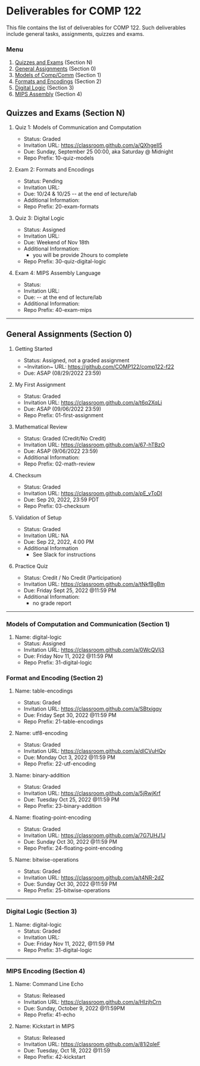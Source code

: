 # Deliverables for COMP 122

This file contains the list of deliverables for COMP 122. Such deliverables include general tasks, assignments, quizzes and exams.

### Menu
1. [Quizzes and Exams](#quizzes) (Section N)
1. [General Assignments](#general) (Section 0)
1. [Models of Comp/Comm](#models) (Section 1)
1. [Formats and Encodings](#formats) (Section 2)
1. [Digital Logic](#digital) (Section 3)
1. [MIPS Assembly](#mips) (Section 4)

<h2 id="quizzes">Quizzes and Exams (Section N)</h2>

1. Quiz 1: Models of Communication and Computation
   - Status: Graded
   - Invitation URL: https://classroom.github.com/a/QXhgell5
   - Due: Sunday, September 25 00:00, aka Saturday @ Midnight
   - Repo Prefix: 10-quiz-models

1. Exam 2: Formats and Encodings
   - Status: Pending
   - Invitation URL:
   - Due:   10/24 & 10/25 -- at the end of lecture/lab
   - Additional Information:
   - Repo Prefix: 20-exam-formats

1. Quiz 3: Digital Logic
   - Status: Assigned
   - Invitation URL: 
   - Due: Weekend of Nov 18th
   - Additional Information:
     - you will be provide 2hours to complete
   - Repo Prefix: 30-quiz-digital-logic

1. Exam 4: MIPS Assembly Language
   - Status:
   - Invitation URL: 
   - Due: -- at the end of lecture/lab
   - Additional Information:
   - Repo Prefix: 40-exam-mips

---
<h2 id="general">General Assignments (Section 0)</h2>

1. Getting Started
   - Status: Assigned, not a graded assignment
   - ~Invitation~ URL: https://github.com/COMP122/comp122-f22
   - Due: ASAP (08/29/2022 23:59)
  
1. My First Assignment
   - Status: Graded
   - Invitation URL: https://classroom.github.com/a/t6q2XqLi
   - Due: ASAP (09/06/2022 23:59)
   - Repo Prefix: 01-first-assignment

1. Mathematical Review
   - Status: Graded (Credit/No Credit)
   - Invitation URL: https://classroom.github.com/a/67-hTBzO
   - Due: ASAP (9/06/2022 23:59)
   - Additional Information:
   - Repo Prefix: 02-math-review

1. Checksum
   - Status: Graded
   - Invitation URL: https://classroom.github.com/a/pE_vToDI
   - Due: Sep 20, 2022, 23:59 PDT
   - Repo Prefix: 03-checksum

1. Validation of Setup
   - Status: Graded
   - Invitation URL: NA
   - Due: Sep 22, 2022, 4:00 PM
   - Additional Information
      - See Slack for instructions

1. Practice Quiz
   - Status: Credit / No Credit (Participation)
   - Invitation URL: https://classroom.github.com/a/tNkfBgBm
   - Due: Friday Sept 25, 2022 @11:59 PM
   - Additional Information:
     - no grade report

---

<h3 id="models">Models of Computation and Communication (Section 1)</h3>


1. Name: digital-logic
   - Status: Assigned
   - Invitation URL: https://classroom.github.com/a/0WcQVIj3
   - Due: Friday Nov 11, 2022 @11:59 PM
   - Repo Prefix: 31-digital-logic


<h3 id="format">Format and Encoding (Section 2)</h3>

1. Name: table-encodings
   - Status: Graded
   - Invitation URL: https://classroom.github.com/a/SBtxigqy
   - Due: Friday Sept 30, 2022 @11:59 PM
   - Repo Prefix: 21-table-encodings

1. Name: utf8-encoding
   - Status: Graded
   - Invitation URL: https://classroom.github.com/a/dICVuHQv
   - Due: Monday Oct 3, 2022 @11:59 PM
   - Repo Prefix: 22-utf-encoding

1. Name: binary-addition
   - Status: Graded
   - Invitation URL: https://classroom.github.com/a/5jRwjKrf
   - Due: Tuesday Oct 25, 2022 @11:59 PM 
   - Repo Prefix: 23-binary-addition

1. Name: floating-point-encoding
   - Status: Graded 
   - Invitation URL: https://classroom.github.com/a/7G7UHJ1J
   - Due: Sunday Oct 30, 2022 @11:59 PM
   - Repo Prefix: 24-floating-point-encoding

1. Name: bitwise-operations
   - Status: Graded
   - Invitation URL: https://classroom.github.com/a/t4NR-2dZ
   - Due: Sunday Oct 30, 2022 @11:59 PM
   - Repo Prefix: 25-bitwise-operations

  
---
<h3 id="digital">Digital Logic (Section 3)</h3>

1. Name: digital-logic
   - Status: Graded
   - Invitation URL: 
   - Due: Friday Nov 11, 2022, @11:59 PM
   - Repo Prefix: 31-digital-logic

---
<h3 id="mips">MIPS Encoding (Section 4)</h3>

1. Name: Command Line Echo
   - Status: Released
   - Invitation URL: https://classroom.github.com/a/HIzjhCrn
   - Due: Sunday, October 9, 2022 @11:59PM
   - Repo Prefix: 41-echo

1. Name: Kickstart in MIPS
   - Status: Released
   - Invitation URL: https://classroom.github.com/a/81i2qleF
   - Due: Tuesday, Oct 18, 2022 @11:59
   - Repo Prefix: 42-kickstart
   
 

